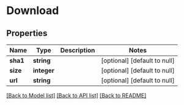 # Download

## Properties
Name | Type | Description | Notes
------------ | ------------- | ------------- | -------------
**sha1** | **string** |  | [optional] [default to null]
**size** | **integer** |  | [optional] [default to null]
**url** | **string** |  | [optional] [default to null]

[[Back to Model list]](../README.md#documentation-for-models) [[Back to API list]](../README.md#documentation-for-api-endpoints) [[Back to README]](../README.md)


